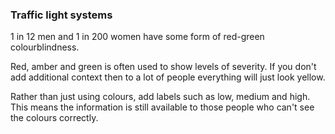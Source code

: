 ### Traffic light systems
1 in 12 men and 1 in 200 women have some form of red-green colourblindness. 

Red, amber and green is often used to show levels of severity. If you don't add additional context then to a lot of people everything will just look yellow.

Rather than just using colours, add labels such as low, medium and high. This means the information is still available to those people who can't see the colours correctly. 

